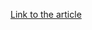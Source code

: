 [Link to the article](https://thehackernews.com/2025/01/ai-driven-ransomware-funksec-targets-85.html)
